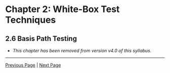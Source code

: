 # Chapter 2: White-Box Test Techniques

## 2.6 Basis Path Testing

- _This chapter has been removed from version v4.0 of this syllabus._

---

[Previous Page](2.5-multiple-condition-testing.md) | [Next Page](2.7-api-testing.md)
